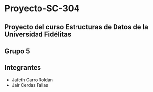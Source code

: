 # Proyecto-SC-304

## Proyecto del curso Estructuras de Datos de la Universidad Fidélitas

## Grupo 5

## Integrantes

- Jafeth Garro Roldán
- Jair Cerdas Fallas
